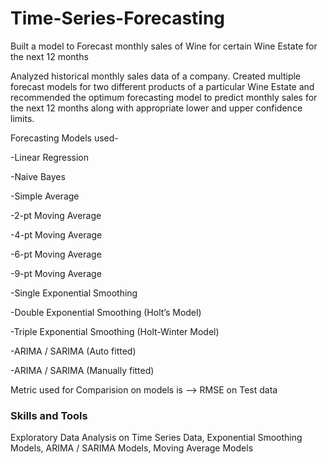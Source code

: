 # Time-Series-Forecasting

Built a model to Forecast monthly sales of Wine for certain Wine Estate for the next 12 months

Analyzed historical monthly sales data of a company. Created multiple forecast models for two different products of a particular Wine Estate and recommended the optimum forecasting model to predict monthly sales for the next 12 months along with appropriate lower and upper confidence limits.

Forecasting Models used-

-Linear Regression

-Naive Bayes

-Simple Average

-2-pt Moving Average

-4-pt Moving Average

-6-pt Moving Average

-9-pt Moving Average

-Single Exponential Smoothing

-Double Exponential Smoothing (Holt’s Model)

-Triple Exponential Smoothing (Holt-Winter Model)

-ARIMA / SARIMA (Auto fitted)

-ARIMA / SARIMA (Manually fitted)

Metric used for Comparision on models is --> RMSE on Test data

### Skills and Tools

Exploratory Data Analysis on Time Series Data, Exponential Smoothing Models, ARIMA / SARIMA Models, Moving Average Models
